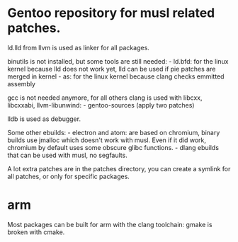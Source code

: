 # Gentoo repository for musl related patches.

ld.lld from llvm is used as linker for all packages.

binutils is not installed, but some tools are still needed:
      - ld.bfd: for the linux kernel because lld does not work yet, lld can be used if pie patches are merged in kernel
      - as: for the linux kernel because clang checks emmitted assembly

gcc is not needed anymore, for all others clang is used with libcxx, libcxxabi, llvm-libunwind:
      - gentoo-sources (apply two patches)
      
lldb is used as debugger.

Some other ebuilds:
      - electron and atom: are based on chromium, binary builds use jmalloc which doesn't work with musl. Even if it did work,
        chromium by default uses some obscure glibc functions.
      - dlang ebuilds that can be used with musl, no segfaults.
      
A lot extra patches are in the patches directory, you can create a symlink for all patches, or only for specific packages.

# arm
Most packages can be built for arm with the clang toolchain: gmake is broken with cmake.
